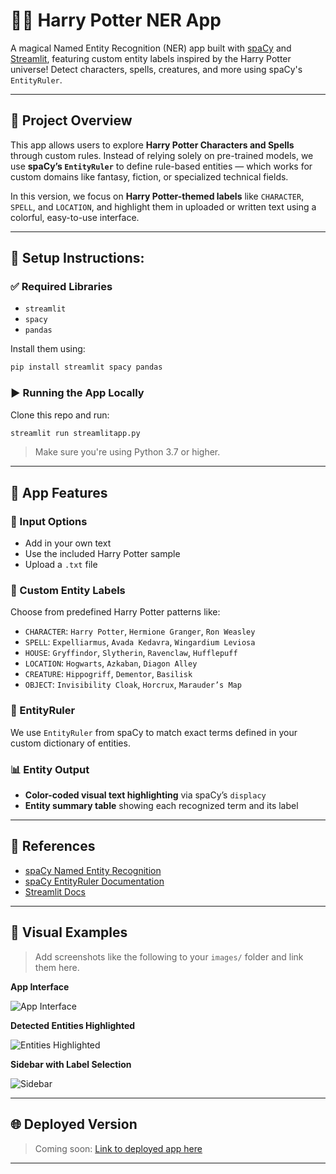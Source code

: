 # 🧙‍♂️ Harry Potter NER App

A magical Named Entity Recognition (NER) app built with [spaCy](https://spacy.io/) and [Streamlit](https://streamlit.io/), featuring custom entity labels inspired by the Harry Potter universe! Detect characters, spells, creatures, and more using spaCy's `EntityRuler`.

---

## 📌 Project Overview

This app allows users to explore **Harry Potter Characters and Spells** through custom rules. Instead of relying solely on pre-trained models, we use **spaCy’s `EntityRuler`** to define rule-based entities — which works for custom domains like fantasy, fiction, or specialized technical fields.

In this version, we focus on **Harry Potter-themed labels** like `CHARACTER`, `SPELL`, and `LOCATION`, and highlight them in uploaded or written text using a colorful, easy-to-use interface.

---

## 🚀 Setup Instructions:

### ✅ Required Libraries

- `streamlit`
- `spacy`
- `pandas`

Install them using:

```bash
pip install streamlit spacy pandas
```

### ▶️ Running the App Locally

Clone this repo and run:

```bash
streamlit run streamlitapp.py
```

> Make sure you're using Python 3.7 or higher.

---

## 🌟 App Features

### 🔡 Input Options
- Add in your own text
- Use the included Harry Potter sample
- Upload a `.txt` file

### 🧙 Custom Entity Labels
Choose from predefined Harry Potter patterns like:

- `CHARACTER`: `Harry Potter`, `Hermione Granger`, `Ron Weasley`
- `SPELL`: `Expelliarmus`, `Avada Kedavra`, `Wingardium Leviosa`
- `HOUSE`: `Gryffindor`, `Slytherin`, `Ravenclaw`, `Hufflepuff`
- `LOCATION`: `Hogwarts`, `Azkaban`, `Diagon Alley`
- `CREATURE`: `Hippogriff`, `Dementor`, `Basilisk`
- `OBJECT`: `Invisibility Cloak`, `Horcrux`, `Marauder’s Map`

### 🧠 EntityRuler
We use `EntityRuler` from spaCy to match exact terms defined in your custom dictionary of entities.

### 📊 Entity Output
- **Color-coded visual text highlighting** via spaCy’s `displacy`
- **Entity summary table** showing each recognized term and its label

---

## 🔗 References

- [spaCy Named Entity Recognition](https://spacy.io/usage/linguistic-features#named-entities)
- [spaCy EntityRuler Documentation](https://spacy.io/api/entityruler)
- [Streamlit Docs](https://docs.streamlit.io/)

---

## 📸 Visual Examples

> Add screenshots like the following to your `images/` folder and link them here.

**App Interface**

![App Interface](images/app_interface.png)

**Detected Entities Highlighted**

![Entities Highlighted](images/entities_output.png)

**Sidebar with Label Selection**

![Sidebar](images/sidebar_options.png)

---

## 🌐 Deployed Version

> Coming soon: [Link to deployed app here](#)

---

